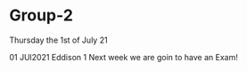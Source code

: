 # Group-2
Thursday the 1st of July 21

01 JUl2021
Eddison 1 
Next week we are goin to have an Exam!
